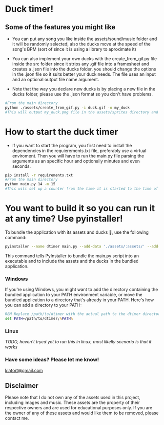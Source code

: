 # Duck timer!
## Some of the features you might like
- You can put any song you like inside the assets/sound/music folder and it will be randomly selected, also the ducks move at the speed of the song's BPM (sort of since it is using a library to aproximate it)

- You can also implement your own ducks with the create_from_gif.py file inside the src folder since it strips any .gif file into a framesheet and creates a .json file into the ducks folder, you should change the options in the .json file so it suits better your duck needs. The file uses an input and an optional output file name argument.
  
- Note that the way you declare new ducks is by placing a new file in the ducks folder, please use the .json format so you don't have problems.
  
```bash
#From the main directory
python ./assets/create_from_gif.py -i duck.gif -o my_duck
#This will output my_duck.png file in the assets/sprites directory and my_duck.json into the ducks folder
```

# How to start the duck timer
- If you want to start the program, you first need to install the dependencies in the requierements.txt file, preferably use a virtual enviroment. Then you will have to run the main.py file parsing the arguments as an specific hour and optionally minutes and even seconds.
```bash
pip install -r requirements.txt
#From the main directory
python main.py 14 -m 15
#This will set up a counter from the time it is started to the time of the day you want the timer to count
```
# You want to build it so you can run it at any time? Use pyinstaller!

To bundle the application with its assets and ducks 🦆, use the following command:

```bash
pyinstaller --name dtimer main.py --add-data './assets/:assets/' --add-data './ducks/:ducks/'
```
This command tells PyInstaller to bundle the main.py script into an executable and to include the assets and the ducks in the bundled application.

### Windows
If you're using Windows, you might want to add the directory containing the bundled application to your PATH environment variable, or move the bundled application to a directory that's already in your PATH. Here's how you can add a directory to your PATH:

```cmd
REM Replace /path/to/dtimer with the actual path to the dtimer directory
set PATH=/path/to/dtimer;%PATH%
```

### Linux

*TODO, haven't tryed yet to run this in linux, most likelly scenario is that it works*

### Have some ideas? Please let me know!
klatort@gmail.com
## Disclaimer

Please note that I do not own any of the assets used in this project, including images and music. These assets are the property of their respective owners and are used for educational purposes only. If you are the owner of any of these assets and would like them to be removed, please contact me.
